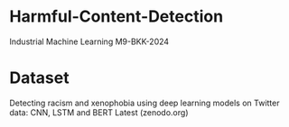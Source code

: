# Harmful-Content-Detection
Industrial Machine Learning M9-BKK-2024


# Dataset
Detecting racism and xenophobia using deep learning models on Twitter data: CNN, LSTM and BERT Latest (zenodo.org)
